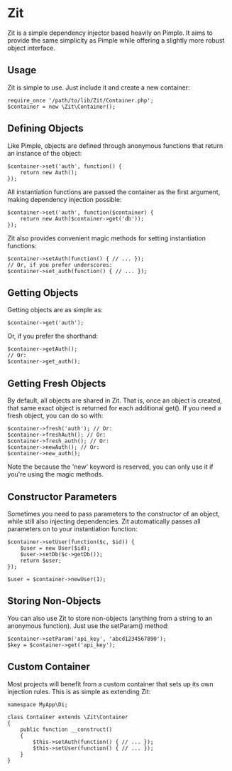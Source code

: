 # Zit

Zit is a simple dependency injector based heavily on Pimple.  It aims to provide the
same simplicity as Pimple while offering a slightly more robust object interface.

## Usage

Zit is simple to use.  Just include it and create a new container:

    require_once '/path/to/lib/Zit/Container.php';
    $container = new \Zit\Container();

## Defining Objects

Like Pimple, objects are defined through anonymous functions that return an instance
of the object:

    $container->set('auth', function() {
		return new Auth();
	});
	
All instantiation functions are passed the container as the first argument, making 
dependency injection possible:

	$container->set('auth', function($container) {
		return new Auth($container->get('db'));
	});
	
Zit also provides convenient magic methods for setting instantiation functions:

	$container->setAuth(function() { // ... });
	// Or, if you prefer underscores:
	$container->set_auth(function() { // ... });
	
## Getting Objects

Getting objects are as simple as:

	$container->get('auth');
	
Or, if you prefer the shorthand:

	$container->getAuth();
	// Or:
	$container->get_auth();
	
## Getting Fresh Objects

By default, all objects are shared in Zit.  That is, once an object is created, that same
exact object is returned for each additional get().  If you need a fresh object, you can
do so with:

	$container->fresh('auth'); // Or:
	$container->freshAuth(); // Or:
	$container->fresh_auth(); // Or:
	$container->newAuth(); // Or:
	$container->new_auth();
	
Note the because the 'new' keyword is reserved, you can only use it if you're using
the magic methods.

## Constructor Parameters

Sometimes you need to pass parameters to the constructor of an object, while still also
injecting dependencies.  Zit automatically passes all parameters on to your instantiation
function:

	$container->setUser(function($c, $id)) {
		$user = new User($id);
		$user->setDb($c->getDb());
		return $user;
	});
	
	$user = $container->newUser(1);
	
## Storing Non-Objects

You can also use Zit to store non-objects (anything from a string to an anonymous function).
Just use the setParam() method:

	$container->setParam('api_key', 'abcd1234567890');
	$key = $container->get('api_key');

## Custom Container

Most projects will benefit from a custom container that sets up its own injection rules.  This
is as simple as extending Zit:

	namespace MyApp\Di;
	
	class Container extends \Zit\Container
	{
		public function __construct()
		{
			$this->setAuth(function() { // ... });
			$this->setUser(function() { // ... });
		}
	}



